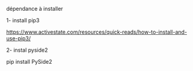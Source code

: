 dépendance à installer

1- install pip3

https://www.activestate.com/resources/quick-reads/how-to-install-and-use-pip3/

2- instal pyside2

pip install PySide2